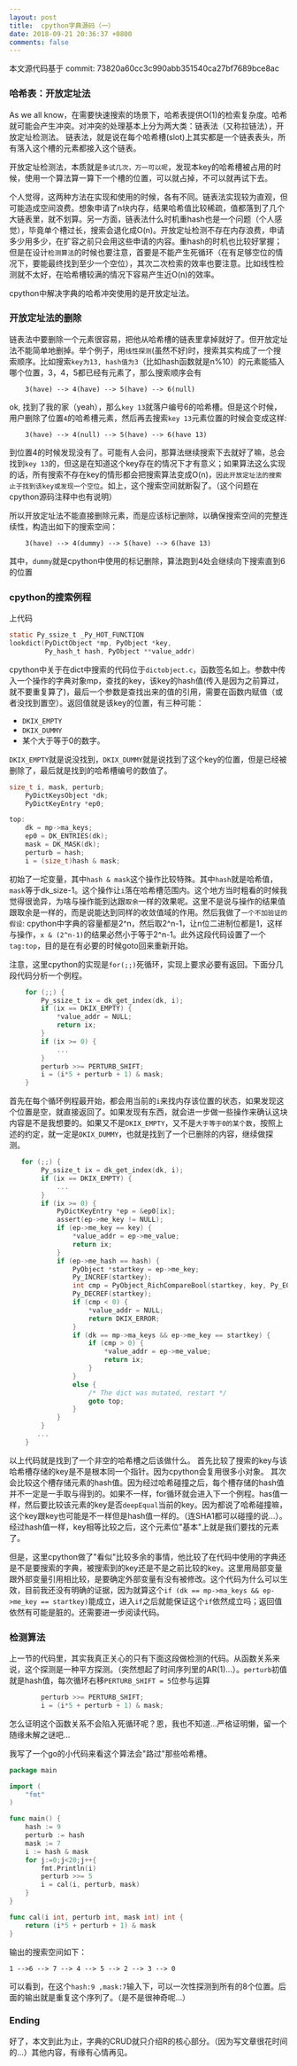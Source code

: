 ```yaml
---
layout: post
title:  cpython字典源码（一）
date: 2018-09-21 20:36:37 +0800
comments: false
---
```



本文源代码基于 commit: 73820a60cc3c990abb351540ca27bf7689bce8ac


### 哈希表：开放定址法
As we all know，在需要快速搜索的场景下，哈希表提供O(1)的检索复杂度。哈希就可能会产生冲突。对冲突的处理基本上分为两大类：链表法（又称拉链法），开放定址检测法。
链表法，就是说在每个哈希槽(slot)上其实都是一个链表表头，所有落入这个槽的元素都接入这个链表。

开放定址检测法，本质就是`多试几次，万一可以呢`，发现本key的哈希槽被占用的时候，使用一个算法算一算下一个槽的位置，可以就占掉，不可以就再试下去。

个人觉得，这两种方法在实现和使用的时候，各有不同。链表法实现较为直观，但可能造成空间浪费。想象申请了n块内存，结果哈希值比较稀疏，值都落到了几个大链表里，就不划算。另一方面，链表法什么时机重hash也是一个问题（个人感觉），毕竟单个槽过长，搜索会退化成O(n)。开放定址检测不存在内存浪费，申请多少用多少，在扩容之前只会用这些申请的内容。重hash的时机也比较好掌握；但是在设计`检测算法`的时候也要注意，首要是不能产生死循环（在有足够空位的情况下，要能最终找到至少一个空位），其次二次检索的效率也要注意。比如线性检测就不太好，在哈希槽较满的情况下容易产生近O(n)的效率。

cpython中解决字典的哈希冲突使用的是开放定址法。

### 开放定址法的删除
链表法中要删除一个元素很容易，把他从哈希槽的链表里拿掉就好了。但开放定址法不能简单地删掉。举个例子，用`线性探测`(虽然不好)时，搜索其实构成了一个搜索顺序。比如搜索`key为13, hash值为3`（比如hash函数就是n%10）的元素能插入哪个位置，3，4，5都已经有元素了，那么搜索顺序会有
```
    3(have) --> 4(have) --> 5(have) --> 6(null)
```
ok, 找到了我的家（yeah），那么`key 13`就落户编号6的哈希槽。但是这个时候，用户删除了位置`4`的哈希槽元素，然后再去搜索`key 13`元素位置的时候会变成这样:
```
    3(have) --> 4(null) --> 5(have) --> 6(have 13)
```
到位置4的时候发现没有了。可能有人会问，那算法继续搜索下去就好了嘛，总会找到`key 13`的，但这是在知道这个key存在的情况下才有意义；如果算法这么实现的话，所有搜索不存在key的情形都会把搜索算法变成O(n)，`因此开放定址法的搜索止于找到该key或发现一个空位`。如上，这个搜索空间就断裂了。（这个问题在cpython源码注释中也有说明）

所以开放定址法不能直接删除元素，而是应该标记删除，以确保搜索空间的完整连续性，构造出如下的搜索空间：
```
    3(have) --> 4(dummy) --> 5(have) --> 6(have 13)
```

其中，`dummy`就是cpython中使用的标记删除，算法跑到4处会继续向下搜索直到6的位置


### cpython的搜索例程
上代码
```c
static Py_ssize_t _Py_HOT_FUNCTION
lookdict(PyDictObject *mp, PyObject *key,
         Py_hash_t hash, PyObject **value_addr)
```
cpython中关于在dict中搜索的代码位于`dictobject.c`，函数签名如上。参数中传入一个操作的字典对象mp，查找的key，该key的hash值(传入是因为之前算过，就不要重复算了)，最后一个参数是查找出来的值的引用，需要在函数内赋值（或者没找到置空）。返回值就是该key的位置，有三种可能：
- `DKIX_EMPTY`
- `DKIX_DUMMY`
- 某个大于等于0的数字。

`DKIX_EMPTY`就是说没找到，`DKIX_DUMMY`就是说找到了这个key的位置，但是已经被删除了，最后就是找到的哈希槽编号的数值了。

```c
size_t i, mask, perturb;
    PyDictKeysObject *dk;
    PyDictKeyEntry *ep0;

top:
    dk = mp->ma_keys;
    ep0 = DK_ENTRIES(dk);
    mask = DK_MASK(dk);
    perturb = hash;
    i = (size_t)hash & mask;
```

初始了一坨变量，其中`hash & mask`这个操作比较特殊。其中`hash`就是哈希值，`mask`等于dk_size-1。这个操作让`i`落在哈希槽范围内。这个地方当时粗看的时候我觉得很诡异，为啥与操作能到达跟`取余`一样的效果呢。这里不是说与操作的结果值跟取余是一样的，而是说能达到同样的收敛值域的作用。然后我做了`一个不加验证的假设`: cpython中字典的容量都是2^n，然后取2^n-1，让n位二进制位都是1，这样与操作，`x & (2^n-1)`的结果必然小于等于2^n-1。此外这段代码设置了一个`tag:top`，目的是在有必要的时候goto回来重新开始。

注意，这里cpython的实现是`for(;;)`死循环，实现上要求必要有返回。下面分几段代码分析一个例程。


```c
    for (;;) {
        Py_ssize_t ix = dk_get_index(dk, i);
        if (ix == DKIX_EMPTY) {
            *value_addr = NULL;
            return ix;
        }
        if (ix >= 0) {
            ...
        }
        perturb >>= PERTURB_SHIFT;
        i = (i*5 + perturb + 1) & mask;
    }
```
首先在每个循环例程最开始，都会用当前的`i`来找内存该位置的状态，如果发现这个位置是空，就直接返回了。如果发现有东西，就会进一步做一些操作来确认这块内容是不是我想要的。如果又不是`DKIX_EMPTY`，又不是`大于等于0的某个数`，按照上述的约定，就一定是`DKIX_DUMMY`，也就是找到了一个已删除的内容，继续做探测。

```c
   for (;;) {
        Py_ssize_t ix = dk_get_index(dk, i);
        if (ix == DKIX_EMPTY) {
            ...
        }
        if (ix >= 0) {
            PyDictKeyEntry *ep = &ep0[ix];
            assert(ep->me_key != NULL);
            if (ep->me_key == key) {
                *value_addr = ep->me_value;
                return ix;
            }
            if (ep->me_hash == hash) {
                PyObject *startkey = ep->me_key;
                Py_INCREF(startkey);
                int cmp = PyObject_RichCompareBool(startkey, key, Py_EQ);
                Py_DECREF(startkey);
                if (cmp < 0) {
                    *value_addr = NULL;
                    return DKIX_ERROR;
                }
                if (dk == mp->ma_keys && ep->me_key == startkey) {
                    if (cmp > 0) {
                        *value_addr = ep->me_value;
                        return ix;
                    }
                }
                else {
                    /* The dict was mutated, restart */
                    goto top;
                }
            }
        }
       ...
    }
```

以上代码就是找到了一个非空的哈希槽之后该做什么。
首先比较了搜索的key与该哈希槽存储的key是不是根本同一个指针。因为cpython会复用很多小对象。
其次会比较这个槽存储元素的hash值。因为经过哈希碰撞之后，每个槽存储的hash值并不一定是一手取与得到的。如果不一样，for循环就会进入下一个例程。has值一样，然后要比较该元素的key是否`deepEqual`当前的key。因为都说了哈希碰撞嘛，这个key跟key也可能是不一样但是hash值一样的。（连SHA1都可以碰撞的说...）。经过hash值一样，key相等比较之后，这个元素位"基本"上就是我们要找的元素了。

但是，这里cpython做了"看似"比较多余的事情，他比较了在代码中使用的字典还是不是要搜索的字典，被搜索到的key还是不是之前比较的key。这里用局部变量跟外部变量引用相比较，是要确定外部变量有没有被修改。这个代码为什么可以生效，目前我还没有明确的证据，因为就算这个`if (dk == mp->ma_keys && ep->me_key == startkey)`能成立，进入`if`之后就能保证这个`if`依然成立吗；返回值依然有可能是脏的。还需要进一步阅读代码。

### 检测算法

上一节的代码里，其实我真正关心的只有下面这段做检测的代码。从函数关系来说，这个探测是一种平方探测。（突然想起了时间序列里的AR(1)...）。`perturb`初值就是hash值，每次循环右移`PERTURB_SHIFT = 5`位参与运算

```c
        perturb >>= PERTURB_SHIFT;
        i = (i*5 + perturb + 1) & mask;
```

怎么证明这个函数关系不会陷入死循环呢？恩，我也不知道...严格证明懒，留一个随缘未解之谜吧...

我写了一个go的小代码来看这个算法会"路过"那些哈希槽。

```go
package main

import (
	"fmt"
)

func main() {
	hash := 9
	perturb := hash
	mask := 7
	i := hash & mask
	for j:=0;j<20;j++{
		fmt.Println(i)
		perturb >>= 5
		i = cal(i, perturb, mask)
	}
}

func cal(i int, perturb int, mask int) int {
	return (i*5 + perturb + 1) & mask
}
```
输出的搜索空间如下：
```
1 -->6 --> 7 --> 4 --> 5 --> 2 --> 3 --> 0
```
可以看到，在这个`hash:9 ,mask:7`输入下，可以一次性探测到所有的8个位置。后面的输出就是重复这个序列了。（是不是很神奇呢...）

### Ending
好了，本文到此为止，字典的CRUD就只介绍R的核心部分。（因为写文章很花时间的...）其他内容，有缘有心情再见。